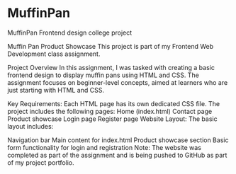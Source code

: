 # MuffinPan
MuffinPan Frontend design college project


Muffin Pan Product Showcase
This project is part of my Frontend Web Development class assignment.

Project Overview
In this assignment, I was tasked with creating a basic frontend design to display muffin pans using HTML and CSS. The assignment focuses on beginner-level concepts, aimed at learners who are just starting with HTML and CSS.

Key Requirements:
Each HTML page has its own dedicated CSS file.
The project includes the following pages:
Home (index.html)
Contact page
Product showcase
Login page
Register page
Website Layout:
The basic layout includes:

Navigation bar
Main content for index.html
Product showcase section
Basic form functionality for login and registration
Note: The website was completed as part of the assignment and is being pushed to GitHub as part of my project portfolio.
